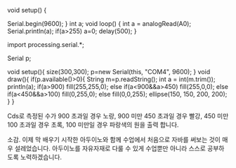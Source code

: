 <arduino code>

void setup() {

  Serial.begin(9600);
}
int a;
void loop() {
  int a = analogRead(A0);
  Serial.println(a);
  if(a>255) a=0;
  delay(500);
}


<processing code>

import processing.serial.*;

Serial p;

void setup(){
  size(300,300);
  p=new Serial(this, "COM4", 9600);
}
void draw(){
  if(p.available()>0){
    String m=p.readString();
    int a = int(m.trim());
    println(a);
    if(a>900) fill(255,255,0);
    else if(a<900&&a>450) fill(255,0,0);
    else if(a<450&&a>100) fill(0,255,0);
    else fill(0,0,255);
    ellipse(150, 150, 200, 200);
  }
}

Cds로 측정된 수가 900 초과일 경우 노랑,
                 900 미만 450 초과일 경우 빨강,
                 450 미만 100 초과일 경우 초록,
                 100 미만일 경우 파랑색의 원을 출력 합니다.
              

소감. 이제 막 배우기 시작한 아두이노와 함께 수업에서 처음으로 자바를 써보는 것이 매우 설레었습니다. 아두이노를 자유자재로 다룰 수 있게 수업뿐만 
      아니라 스스로 공부하도록 노력하겠습니다.

